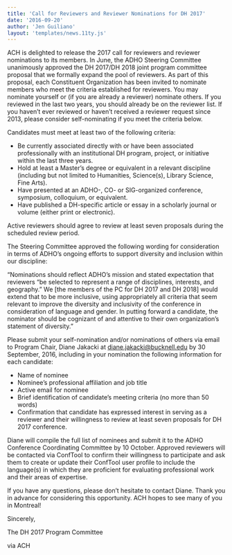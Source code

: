 ```yaml
---
title: 'Call for Reviewers and Reviewer Nominations for DH 2017'
date: '2016-09-20'
author: 'Jen Guiliano'
layout: 'templates/news.11ty.js'
---
```

ACH is delighted to release the 2017 call for reviewers and reviewer nominations to its members. In June, the ADHO Steering Committee unanimously approved the DH 2017/DH 2018 joint program committee proposal that we formally expand the pool of reviewers. As part of this proposal, each Constituent Organization has been invited to nominate members who meet the criteria established for reviewers. You may nominate yourself or (if you are already a reviewer) nominate others. If you reviewed in the last two years, you should already be on the reviewer list. If you haven’t ever reviewed or haven’t received a reviewer request since 2013, please consider self-nominating if you meet the criteria below.

Candidates must meet at least two of the following criteria:

- Be currently associated directly with or have been associated professionally with an institutional DH program, project, or initiative within the last three years.
- Hold at least a Master’s degree or equivalent in a relevant discipline (including but not limited to Humanities, Science(s), Library Science, Fine Arts).
- Have presented at an ADHO-, CO- or SIG-organized conference, symposium, colloquium, or equivalent.
- Have published a DH-specific article or essay in a scholarly journal or volume (either print or electronic).

Active reviewers should agree to review at least seven proposals during the scheduled review period.

The Steering Committee approved the following wording for consideration in terms of ADHO’s ongoing efforts to support diversity and inclusion within our discipline:

“Nominations should reflect ADHO’s mission and stated expectation that reviewers “be selected to represent a range of disciplines, interests, and geography.” We \[the members of the PC for DH 2017 and DH 2018\] would extend that to be more inclusive, using appropriately all criteria that seem relevant to improve the diversity and inclusivity of the conference in consideration of language and gender. In putting forward a candidate, the nominator should be cognizant of and attentive to their own organization’s statement of diversity.”

Please submit your self-nomination and/or nominations of others via email to Program Chair, Diane Jakacki at [diane.jakacki@bucknell.edu](mailto:diane.jakacki@bucknell.edu) by 30 September, 2016, including in your nomination the following information for each candidate:

- Name of nominee
- Nominee’s professional affiliation and job title
- Active email for nominee
- Brief identification of candidate’s meeting criteria (no more than 50 words)
- Confirmation that candidate has expressed interest in serving as a reviewer and their willingness to review at least seven proposals for DH 2017 conference.

Diane will compile the full list of nominees and submit it to the ADHO Conference Coordinating Committee by 10 October. Approved reviewers will be contacted via ConfTool to confirm their willingness to participate and ask them to create or update their ConfTool user profile to include the language(s) in which they are proficient for evaluating professional work and their areas of expertise.

If you have any questions, please don’t hesitate to contact Diane. Thank you in advance for considering this opportunity. ACH hopes to see many of you in Montreal!

Sincerely,

The DH 2017 Program Committee

via ACH
